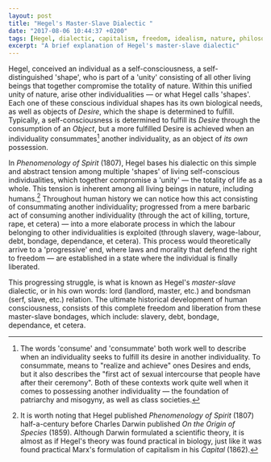 ```yaml
---
layout: post
title: "Hegel's Master-Slave Dialectic "
date: "2017-08-06 10:44:37 +0200"
tags: [Hegel, dialectic, capitalism, freedom, idealism, nature, philosophy]
excerpt: "A brief explanation of Hegel's master-slave dialectic"
---
```


Hegel, conceived an individual as a self-consciousness, a self-distinguished 'shape', who is part of a 'unity' consisting of all other living beings that together compromise the totality of nature. Within this unified unity of nature, arise other individualities — or what Hegel calls 'shapes'. Each one of these conscious individual shapes has its own biological needs, as well as objects of _Desire_, which the shape is determined to fulfill. Typically, a self-consciousness is determined to fulfill its *Desire* through the consumption of an *Object*, but a more fulfilled Desire is achieved when an individuality consummates[^note1] another individuality, as an object of *its own* possession.

In *Phenomenology of Spirit* (1807), Hegel bases his dialectic on this simple and abstract tension among multiple 'shapes' of living self-conscious individualities, which together compromise a 'unity' — the totality of life as a whole. This tension is inherent among all living beings in nature, including humans.[^note2] Throughout human history we can notice how this act consisting of consummating another individuality; progressed from a mere barbaric act of consuming another individuality (through the act of killing, torture, rape, et cetera) — into a more elaborate process in which the labour belonging to other individualities is exploited (through slavery, wage-labour, debt, bondage, dependance, et cetera). This process would theoretically arrive to a 'progressive' end, where laws and morality that defend the right to freedom — are established in a state where the individual is finally liberated.

This progressing struggle, is what is known as Hegel's *master-slave* dialectic, or in his own words: lord (landlord, master, etc.) and bondsman (serf, slave, etc.) relation. The ultimate historical development of human consciousness, consists of this complete freedom and liberation from these master-slave bondages, which include: slavery, debt, bondage, dependance, et cetera.

[^note1]: The words 'consume' and 'consummate' both work well to describe when an individuality seeks to fulfill its desire in another individuality. To consummate, means to "realize and achieve" ones Desires and ends, but it also describes the "first act of sexual intercourse that people have after their ceremony". Both of these contexts work quite well when it comes to possessing another individuality — the foundation of patriarchy and misogyny, as well as class societies.

[^note2]: It is worth noting that Hegel published *Phenomenology of Spirit* (1807) half-a-century before Charles Darwin published _On the Origin of Species_ (1859). Although Darwin formulated a scientific theory, it is almost as if Hegel's theory was found practical in biology, just like it was found practical Marx's formulation of capitalism in his _Capital_ (1862).
